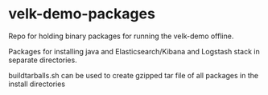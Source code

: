 velk-demo-packages
==================

Repo for holding binary packages for running the velk-demo offline.

Packages for installing java and Elasticsearch/Kibana and Logstash stack in separate directories.

buildtarballs.sh can be used to create gzipped tar file of all packages in the install directories

